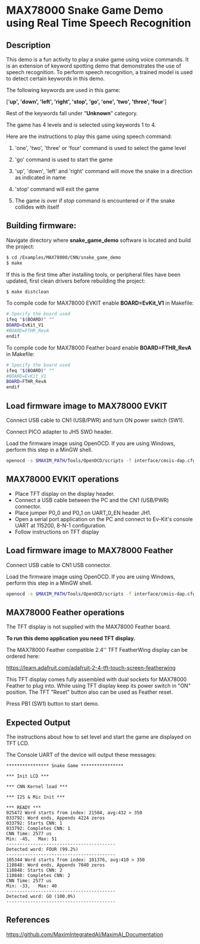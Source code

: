 # MAX78000 Snake Game Demo using Real Time Speech Recognition

## Description

This demo is a fun activity to play a snake game using voice commands. It is an extension of keyword spotting demo that demonstrates the use of speech recognition. 
To perform speech recognition, a trained model is used to detect certain keywords in this demo.

The following keywords are used in this game:

 ['**up', 'down', 'left', 'right', 'stop', 'go', 'one', 'two', 'three', 'four**']

Rest of the keywords fall under "**Unknown**" category.

The game has 4 levels and is selected using keywords 1 to 4. 

Here are the instructions to play this game using speech command:  

1. 'one', 'two', 'three' or 'four' command is used to select the game level

2. 'go' command is used to start the game

3. 'up', 'down', 'left' and 'right' command will move the snake in a direction as indicated in name

4. 'stop' command will exit the game

5. The game is over if *stop* command is encountered or if the snake collides with itself

## Building firmware:

Navigate directory where **snake_game_demo** software is located and build the project:

```bash
$ cd /Examples/MAX78000/CNN/snake_game_demo
$ make
```

If this is the first time after installing tools, or peripheral files have been updated, first clean drivers before rebuilding the project: 

```bash
$ make distclean
```

To compile code for MAX78000 EVKIT enable **BOARD=EvKit_V1** in Makefile:

```bash
# Specify the board used
ifeq "$(BOARD)" ""
BOARD=EvKit_V1
#BOARD=FTHR_RevA
endif
```

To compile code for MAX78000 Feather board enable **BOARD=FTHR_RevA** in Makefile:

```bash
# Specify the board used
ifeq "$(BOARD)" ""
#BOARD=EvKit_V1
BOARD=FTHR_RevA
endif
```

## Load firmware image to MAX78000 EVKIT
Connect USB cable to CN1 (USB/PWR) and turn ON power switch (SW1).

Connect PICO adapter to JH5 SWD header.

Load the firmware image using OpenOCD. If you are using Windows, perform this step in a MinGW shell.

```bash
openocd -s $MAXIM_PATH/Tools/OpenOCD/scripts -f interface/cmsis-dap.cfg -f target/max78000.cfg -c "program build/MAX78000.elf reset exit"
```
## MAX78000 EVKIT operations

*   Place TFT display on the display header.
*   Connect a USB cable between the PC and the CN1 (USB/PWR) connector.
*   Place jumper P0\_0 and P0\_1 on UART\_0\_EN header JH1.
*   Open a serial port application on the PC and connect to Ev-Kit's console UART at 115200, 8-N-1 configuration.
*   Follow instructions on TFT display

## Load firmware image to MAX78000 Feather

Connect USB cable to CN1 USB connector.

Load the firmware image using OpenOCD. If you are using Windows, perform this step in a MinGW shell.

```bash
openocd -s $MAXIM_PATH/Tools/OpenOCD/scripts -f interface/cmsis-dap.cfg -f target/max78000.cfg -c "program build/MAX78000.elf reset exit"
```

## MAX78000 Feather operations

The TFT display is not supplied with the MAX78000 Feather board.

**To run this demo application you need TFT display.**

The MAX78000 Feather compatible 2.4'' TFT FeatherWing display can be ordered here:

https://learn.adafruit.com/adafruit-2-4-tft-touch-screen-featherwing

This TFT display comes fully assembled with dual sockets for MAX78000 Feather to plug into.
While using TFT display keep its power switch in "ON" position. The TFT "Reset" button also can be used as Feather reset. 

Press PB1 (SW1) button to start demo.

## Expected Output
The instructions about how to set level and start the game are displayed on TFT LCD.  

The Console UART of the device will output these messages:

```
**************** Snake Game ****************

*** Init LCD ***

*** CNN Kernel load ***

*** I2S & Mic Init ***

*** READY ***
025472 Word starts from index: 21504, avg:432 > 350 
033792: Word ends, Appends 4224 zeros 
033792: Starts CNN: 1
033792: Completes CNN: 1
CNN Time: 2577 us
Min: -45,   Max: 51 
----------------------------------------- 
Detected word: FOUR (99.2%)
----------------------------------------- 
105344 Word starts from index: 101376, avg:410 > 350 
110848: Word ends, Appends 7040 zeros 
110848: Starts CNN: 2
110848: Completes CNN: 2
CNN Time: 2577 us
Min: -33,   Max: 40 
----------------------------------------- 
Detected word: GO (100.0%)
----------------------------------------- 
```

## References

https://github.com/MaximIntegratedAI/MaximAI_Documentation